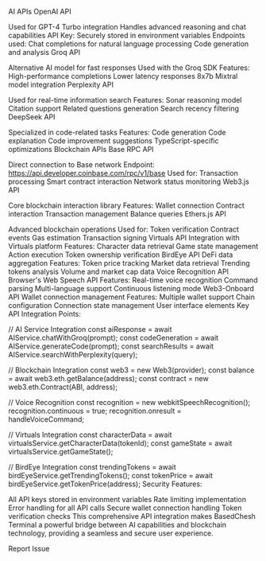 AI APIs
OpenAI API

Used for GPT-4 Turbo integration
Handles advanced reasoning and chat capabilities
API Key: Securely stored in environment variables
Endpoints used:
Chat completions for natural language processing
Code generation and analysis
Groq API

Alternative AI model for fast responses
Used with the Groq SDK
Features:
High-performance completions
Lower latency responses
8x7b Mixtral model integration
Perplexity API

Used for real-time information search
Features:
Sonar reasoning model
Citation support
Related questions generation
Search recency filtering
DeepSeek API

Specialized in code-related tasks
Features:
Code generation
Code explanation
Code improvement suggestions
TypeScript-specific optimizations
Blockchain APIs
Base RPC API

Direct connection to Base network
Endpoint: https://api.developer.coinbase.com/rpc/v1/base
Used for:
Transaction processing
Smart contract interaction
Network status monitoring
Web3.js API

Core blockchain interaction library
Features:
Wallet connection
Contract interaction
Transaction management
Balance queries
Ethers.js API

Advanced blockchain operations
Used for:
Token verification
Contract events
Gas estimation
Transaction signing
Virtuals API
Integration with Virtuals platform
Features:
Character data retrieval
Game state management
Action execution
Token ownership verification
BirdEye API
DeFi data aggregation
Features:
Token price tracking
Market data retrieval
Trending tokens analysis
Volume and market cap data
Voice Recognition API
Browser's Web Speech API
Features:
Real-time voice recognition
Command parsing
Multi-language support
Continuous listening mode
Web3-Onboard API
Wallet connection management
Features:
Multiple wallet support
Chain configuration
Connection state management
User interface elements
Key API Integration Points:


// AI Service Integration
const aiResponse = await AIService.chatWithGroq(prompt);
const codeGeneration = await AIService.generateCode(prompt);
const searchResults = await AIService.searchWithPerplexity(query);

// Blockchain Integration
const web3 = new Web3(provider);
const balance = await web3.eth.getBalance(address);
const contract = new web3.eth.Contract(ABI, address);

// Voice Recognition
const recognition = new webkitSpeechRecognition();
recognition.continuous = true;
recognition.onresult = handleVoiceCommand;

// Virtuals Integration
const characterData = await virtualsService.getCharacterData(tokenId);
const gameState = await virtualsService.getGameState();

// BirdEye Integration
const trendingTokens = await birdEyeService.getTrendingTokens();
const tokenPrice = await birdEyeService.getTokenPrice(address);
Security Features:

All API keys stored in environment variables
Rate limiting implementation
Error handling for all API calls
Secure wallet connection handling
Token verification checks
This comprehensive API integration makes BasedChesh Terminal a powerful bridge between AI capabilities and blockchain technology, providing a seamless and secure user experience.


Report Issue
